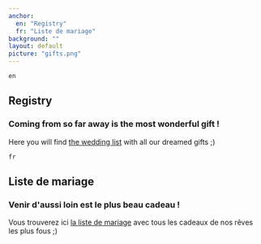 ```yaml
---
anchor:
  en: "Registry"
  fr: "Liste de mariage"
background: ""
layout: default
picture: "gifts.png"
---
```

`en`

## Registry

### Coming from so far away is the most wonderful gift !

Here you will find [the wedding list](http://www.millemercismariage.com/chyej01072017wedding) with all our dreamed gifts ;)



`fr`

## Liste de mariage

### Venir d'aussi loin est le plus beau cadeau !

Vous trouverez ici [la liste de mariage](http://www.millemercismariage.com/chyej01072017wedding) avec tous les cadeaux de nos rêves les plus fous ;)
